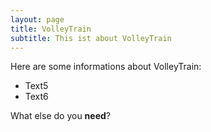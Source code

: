 ```yaml
---
layout: page
title: VolleyTrain
subtitle: This ist about VolleyTrain
---
```


Here are some informations about VolleyTrain:

- Text5
- Text6

What else do you **need**?
